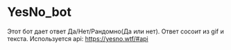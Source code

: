 # YesNo_bot
Этот бот дает ответ Да/Нет/Рандомно(Да или нет).
Ответ сосоит из gif и текста.
Используется api: https://yesno.wtf/#api
